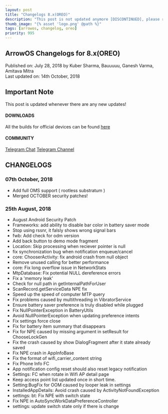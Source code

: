 ```yaml
---
layout: post
title: "Changelogs 8.x(OREO)"
description: "This post is not updated anymore [DISCONTINUED], please refer to newer version"
thumb_image: "{% asset 'logo.png' @path %}"
tags: [arrowos, changelog, oreo]
priority: 995
---
```


## ArrowOS Changelogs for 8.x(OREO)

Published on: July 28, 2018 by Kuber Sharma, Bauuuuu, Ganesh Varma, Amitava Mitra<br>
Last updated on: 14th October, 2018

## Important Note
This post is updated whenever there are any new updates! 

#### DOWNLOADS
All the builds for official devices can be found [here](https://sourceforge.net/projects/arrow-os/files/arrow-8.x/)

#### COMMUNITY
[Telegram Chat](https://t.me/arrowos)
[Telegram Channel](https://t.me/arrow_os)

## CHANGELOGS
### 07th October, 2018
  - Add full OMS support ( rootless substratum )
  - Merged OCTOBER security patches!

### 25th August, 2018
  - August Android Security Patch
  - Frameworks: add ability to disable bar color in battery saver mode
  - Stop using rssnr, it falsly shows wrong signal bars
  - fwb: Add check for odm version
  - Add back button to demo mode fragment
  - Location: Skip processing when reciever pointer is null
  - fix synchronization bug when notification enqueue/cancel
  - core: ChooserActivity: fix android crash from null object
  - Remove unused calling for better performance
  - core: Fix long overflow issue in NetworkStats
  - MtpDatabase: Fix potential NULL dereference errors
  - Fix a 'memory leak'
  - Check for null path in getInternalPathForUser
  - ScanRecord.getServiceData NPE fix
  - Speed up the speed of computer MTP query
  - Fix problems caused by multithreading in VibratorService
  - Ensure battery saver preference is truly disabled while plugged
  - Fix NullPointerException in BatteryUtils
  - Avoid NullPointerException when updating preference intents
  - Fix settings force close
  - Fix for battery item summary that disappears
  - Fix for NPE caused by missing argument in setResult for ChooseLockGen
  - Fix the crash caused by show DialogFragment after it state already saved
  - Fix NPE crash in AppInfoBase
  - Fix the format of wifi_carrier_content string
  - Fix Phone Info FC
  - App notification config reset should also reset legacy notification
  - Settings: FC when rotate in Wifi AP detail page
  - Keep access point list updated once in short time.
  - Setting:BugFix for OOM caused by looper leak in settings
  - InstalledAppDetails: Avoid crash caused by ActivityNotFoundException
  - settings: bt: Fix NPE with switch state
  - Fix NPE in AutoSyncWorkDataPreferenceController
  - settings: update switch state only if there is change
